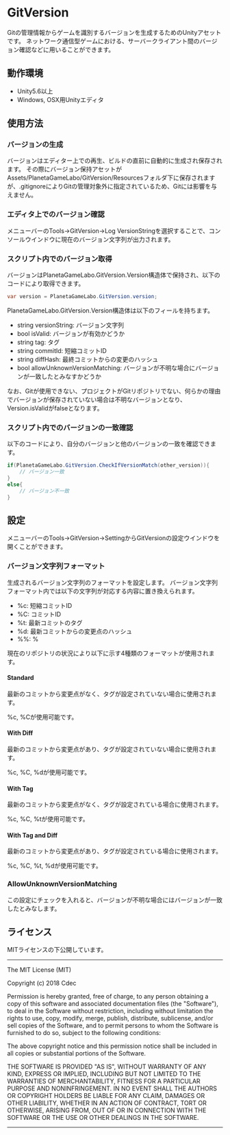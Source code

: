# GitVersion

Gitの管理情報からゲームを識別するバージョンを生成するためのUnityアセットです。
ネットワーク通信型ゲームにおける、サーバークライアント間のバージョン確認などに用いることができます。

## 動作環境

- Unity5.6以上
- Windows, OSX用Unityエディタ

## 使用方法

### バージョンの生成

バージョンはエディター上での再生、ビルドの直前に自動的に生成され保存されます。
その際にバージョン保持アセットがAssets/PlanetaGameLabo/GitVersion/Resourcesフォルダ下に保存されますが、.gitignoreによりGitの管理対象外に指定されているため、Gitには影響を与えません。

### エディタ上でのバージョン確認

メニューバーのTools->GitVersion->Log VersionStringを選択することで、コンソールウインドウに現在のバージョン文字列が出力されます。

### スクリプト内でのバージョン取得

バージョンはPlanetaGameLabo.GitVersion.Version構造体で保持され、以下のコードにより取得できます。

```cs
var version = PlanetaGameLabo.GitVersion.version;
```

PlanetaGameLabo.GitVersion.Version構造体は以下のフィールを持ちます。

- string versionString: バージョン文字列
- bool isValid: バージョンが有効かどうか
- string tag: タグ
- string commitId: 短縮コミットID
- string diffHash: 最終コミットからの変更のハッシュ
- bool allowUnknownVersionMatching: バージョンが不明な場合にバージョンが一致したとみなすかどうか

なお、Gitが使用できない、プロジェクトがGitリポジトリでない、何らかの理由でバージョンが保存されていない場合は不明なバージョンとなり、Version.isValidがfalseとなります。

### スクリプト内でのバージョンの一致確認

以下のコードにより、自分のバージョンと他のバージョンの一致を確認できます。

```cs
if(PlanetaGameLabo.GitVersion.CheckIfVersionMatch(other_version)){
    // バージョン一致
}
else{
    // バージョン不一致
}
```

## 設定

メニューバーのTools->GitVersion->SettingからGitVersionの設定ウインドウを開くことができます。

### バージョン文字列フォーマット

生成されるバージョン文字列のフォーマットを設定します。
バージョン文字列フォーマット内では以下の文字列が対応する内容に置き換えられます。

- %c: 短縮コミットID
- %C: コミットID
- %t: 最新コミットのタグ
- %d: 最新コミットからの変更点のハッシュ
- %%: %

現在のリポジトリの状況により以下に示す4種類のフォーマットが使用されます。

#### Standard

最新のコミットから変更点がなく、タグが設定されていない場合に使用されます。

%c, %Cが使用可能です。

#### With Diff

最新のコミットから変更点があり、タグが設定されていない場合に使用されます。

%c, %C, %dが使用可能です。

#### With Tag

最新のコミットから変更点がなく、タグが設定されている場合に使用されます。

%c, %C, %tが使用可能です。

#### With Tag and Diff

最新のコミットから変更点があり、タグが設定されている場合に使用されます。

%c, %C, %t, %dが使用可能です。

### AllowUnknownVersionMatching

この設定にチェックを入れると、バージョンが不明な場合にはバージョンが一致したとみなします。

## ライセンス

MITライセンスの下公開しています。

***

The MIT License (MIT)

Copyright (c) 2018 Cdec

Permission is hereby granted, free of charge, to any person obtaining a copy of this software and associated documentation files (the "Software"), to deal in the Software without restriction, including without limitation the rights to use, copy, modify, merge, publish, distribute, sublicense, and/or sell copies of the Software, and to permit persons to whom the Software is furnished to do so, subject to the following conditions:

The above copyright notice and this permission notice shall be included in all copies or substantial portions of the Software.

THE SOFTWARE IS PROVIDED "AS IS", WITHOUT WARRANTY OF ANY KIND, EXPRESS OR IMPLIED, INCLUDING BUT NOT LIMITED TO THE WARRANTIES OF MERCHANTABILITY, FITNESS FOR A PARTICULAR PURPOSE AND NONINFRINGEMENT. IN NO EVENT SHALL THE AUTHORS OR COPYRIGHT HOLDERS BE LIABLE FOR ANY CLAIM, DAMAGES OR OTHER LIABILITY, WHETHER IN AN ACTION OF CONTRACT, TORT OR OTHERWISE, ARISING FROM, OUT OF OR IN CONNECTION WITH THE SOFTWARE OR THE USE OR OTHER DEALINGS IN THE SOFTWARE.

***
